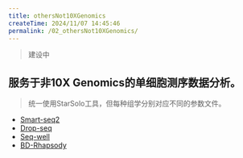 ```yaml
---
title: othersNot10XGenomics
createTime: 2024/11/07 14:45:46
permalink: /02_othersNot10XGenomics/
---
```

> 建设中
## 服务于非10X Genomics的单细胞测序数据分析。

> 统一使用StarSolo工具，但每种组学分别对应不同的参数文件。

- [Smart-seq2](../onProgress.md)
- [Drop-seq](../onProgress.md)
- [Seq-well](../onProgress.md)
- [BD-Rhapsody](../onProgress.md)
